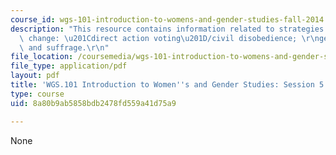 ```yaml
---
course_id: wgs-101-introduction-to-womens-and-gender-studies-fall-2014
description: "This resource contains information related to strategies for gender\
  \ change: \u201Cdirect action voting\u201D/civil disobedience; \r\ngender, race\
  \ and suffrage.\r\n"
file_location: /coursemedia/wgs-101-introduction-to-womens-and-gender-studies-fall-2014/8a80b9ab5858bdb2478fd559a41d75a9_MITWGS_101F14_Sess5.pdf
file_type: application/pdf
layout: pdf
title: 'WGS.101 Introduction to Women''s and Gender Studies: Session 5 Lecture Outline'
type: course
uid: 8a80b9ab5858bdb2478fd559a41d75a9

---
```

None